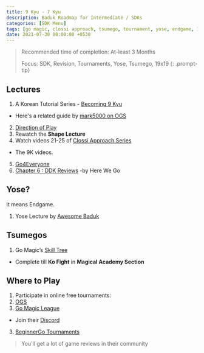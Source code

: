 ```yaml
---
title: 9 Kyu - 7 Kyu
description: Baduk Roadmap for Intermediate / SDKs
categories: [SDK Menu]
tags: [go magic, clossi approach, tsumego, tournament, yose, endgame, 19x19, ddk revision]
date: 2021-07-30 00:00:00 +0530
---
```


> Recommended time of completion: At-least 3 Months
>
> Focus: SDK, Revision, Tournaments, Yose, Tsumego, 19x19
{: .prompt-tip}

## Lectures

1. A Korean Tutorial Series - <a
   href="https://youtube.com/playlist?list=PLO5jVlKbZT22OSvlFhdiLboMSQtPJ5Qhr&si=VID5pGmJUTHtX21r" target="_blank" rel="nofollow noopener noreferrer">Becoming 9 Kyu</a>
- Here's a related guide by <a href="https://forums.online-go.com/t/becoming-9-kyu-a-series-for-beginners/3809" target="_blank" rel="nofollow noopener noreferrer">mark5000 on OGS</a>
2. <a href="https://youtu.be/kIvvapIgbZk" target="_blank" rel="nofollow noopener noreferrer">Direction of Play</a>
3. Rewatch the **Shape Lecture**
4. Watch videos 21-25 of <a
   href="https://youtube.com/playlist?list=PL5mVjO5OFYSymMy2Mixl7E5vpwFDO_0B4&si=C_V23Nfre_AJsK2M"
   target="_blank" rel="nofollow noopener noreferrer">Clossi Approach Series</a>
- The 9K videos.
5. <a href="https://youtube.com/playlist?list=PLTuxcmwHQVgHuL8ge7IHupIdIwwza39Tg&si=RkE2nYxgWAp3Hqqu" target="_blank" rel="nofollow noopener noreferrer">Go4Everyone</a>
6. <a href="https://youtube.com/playlist?list=PLsIslX1eRChKRBBnhZPiZn0gc3imJ-SQd&si=b0dM_Fx3q53c6WQ-" target="_blank" rel="nofollow noopener noreferrer">Chapter 6 : DDK Reviews</a> -by Here We Go

## Yose?
It means Endgame.

1. Yose Lecture by <a href="https://youtu.be/Cg73RgJRVlk" target="_blank" rel="nofollow noopener noreferrer">Awesome Baduk</a>

## Tsumegos

1. Go Magic’s <a href="https://gomagic.org/go-problems/" target="_blank" rel="nofollow noopener noreferrer">Skill Tree</a>
- Complete till **Ko Fight** in **Magical Academy Section**

## Where to Play

1. Participate in online free tournaments:
1. <a href="https://online-go.com/tournaments" target="_blank" rel="nofollow noopener noreferrer">OGS</a>
2. <a href="https://gomagic.org/league/" target="_blank" rel="nofollow noopener noreferrer">Go Magic League</a>
- Join their <a href="https://discord.gg/TVbY7MbRrU" target="_blank" rel="nofollow noopener noreferrer">Discord</a>
3. <a href="https://discord.com/invite/ANwpMwCNkv" target="_blank" rel="nofollow noopener noreferrer">BeginnerGo Tournaments</a>

> You'll get a lot of game reviews in their community
